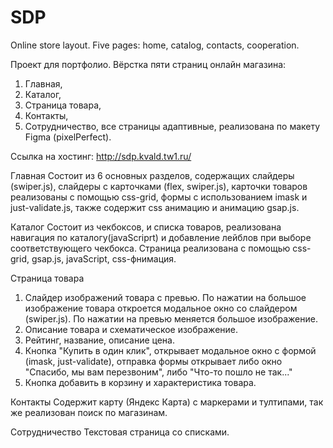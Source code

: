 # SDP
Online store layout. Five pages: home, catalog, contacts, cooperation.

Проект для портфолио. Вёрстка пяти страниц онлайн магазина:
1) Главная,
2) Каталог,
3) Страница товара,
4) Контакты,
5) Сотрудничество,
все страницы адаптивные, реализована по макету Figma (pixelPerfect).

Ссылка на хостинг: http://sdp.kvald.tw1.ru/

Главная
Состоит из 6 основных разделов, содержащих слайдеры (swiper.js), слайдеры с карточками (flex, swiper.js), карточки товаров реализованы c помощью css-grid, формы с использованием imask и just-validate.js, также содержит css анимацию и анимацию gsap.js.

Каталог
Состоит из чекбоксов, и списка товаров, реализована навигация по каталогу(javaScriprt) и добавление лейблов при выборе соответствующего чекбокса. Страница реализована с помощью css-grid, gsap.js, javaScript, css-фнимация.

Страница товара
1) Слайдер изображений товара с превью. По нажатии на большое изображение товара откроется модальное окно со слайдером (swiper.js). По нажатии на превью меняется большое изображение.
2) Описание товара и схематическое изображение.
3) Рейтинг, название, описание цена.
4) Кнопка "Купить в один клик", открывает модальное окно с формой (imask, just-validate), отправка формы открывает либо окно "Спасибо, мы вам перезвоним", либо "Что-то пошло не так..."
5) Кнопка добавить в корзину и характеристика товара.

Контакты
Содержит карту (Яндекс Карта) с маркерами и тултипами, так же реализован поиск по магазинам.

Сотрудничество
Текстовая страница со списками.

